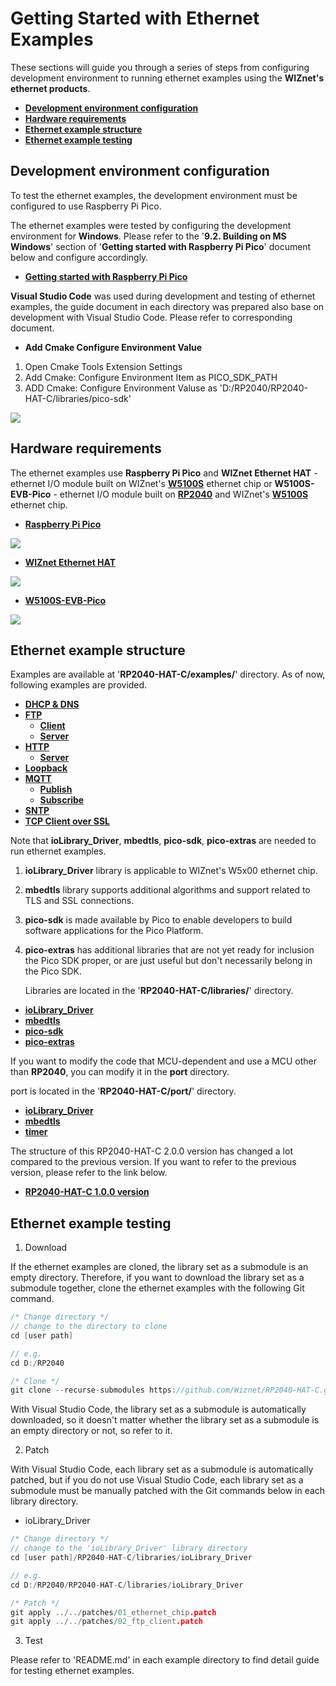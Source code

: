 # Getting Started with Ethernet Examples

These sections will guide you through a series of steps from configuring development environment to running ethernet examples using the **WIZnet's ethernet products**.

- [**Development environment configuration**](#development_environment_configuration)
- [**Hardware requirements**](#hardware_requirements)
- [**Ethernet example structure**](#ethernet_example_structure)
- [**Ethernet example testing**](#ethernet_example_testing)



<a name="development_environment_configuration"></a>
## Development environment configuration

To test the ethernet examples, the development environment must be configured to use Raspberry Pi Pico.

The ethernet examples were tested by configuring the development environment for **Windows**. Please refer to the '**9.2. Building on MS Windows**' section of '**Getting started with Raspberry Pi Pico**' document below and configure accordingly.

- [**Getting started with Raspberry Pi Pico**][link-getting_started_with_raspberry_pi_pico]

**Visual Studio Code** was used during development and testing of ethernet examples, the guide document in each directory was prepared also base on development with Visual Studio Code. Please refer to corresponding document.

- **Add Cmake Configure Environment Value**

1. Open Cmake Tools Extension Settings
2. Add Cmake: Configure Environment Item as PICO_SDK_PATH
3. ADD Cmake: Configure Environment Valuse as 'D:/RP2040/RP2040-HAT-C/libraries/pico-sdk'

![][link-cmake_configure]



<a name="hardware_requirements"></a>

## Hardware requirements

The ethernet examples use **Raspberry Pi Pico** and **WIZnet Ethernet HAT** - ethernet I/O module built on WIZnet's [**W5100S**][link-w5100s] ethernet chip or **W5100S-EVB-Pico** - ethernet I/O module built on [**RP2040**][link-rp2040] and WIZnet's [**W5100S**][link-w5100s] ethernet chip.

- [**Raspberry Pi Pico**][link-raspberry_pi_pico]

![][link-raspberry_pi_pico_main]

- [**WIZnet Ethernet HAT**][link-wiznet_ethernet_hat]

![][link-wiznet_ethernet_hat_main]

- [**W5100S-EVB-Pico**][link-w5100s-evb-pico]

![][link-w5100s-evb-pico_main]



<a name="ethernet_example_structure"></a>
## Ethernet example structure

Examples are available at '**RP2040-HAT-C/examples/**' directory. As of now, following examples are provided.

- [**DHCP & DNS**][link-dhcp_dns]
- [**FTP**][link-ftp]
	- [**Client**][link-ftp_client]
	- [**Server**][link-ftp_server]
- [**HTTP**][link-http]
	- [**Server**][link-http_server]
- [**Loopback**][link-loopback]
- [**MQTT**][link-mqtt]
	- [**Publish**][link-mqtt_publish]
	- [**Subscribe**][link-mqtt_subscribe]
- [**SNTP**][link-sntp]
- [**TCP Client over SSL**][link-tcp_client_over_ssl]

Note that **ioLibrary_Driver**, **mbedtls**, **pico-sdk**, **pico-extras** are needed to run ethernet examples. 

1. **ioLibrary_Driver** library is applicable to WIZnet's W5x00 ethernet chip.

2. **mbedtls** library supports additional algorithms and support related to TLS and SSL connections. 

3. **pico-sdk** is made available by Pico to enable developers to build software applications for the Pico Platform. 

4. **pico-extras** has additional libraries that are not yet ready for inclusion the Pico SDK proper, or are just useful but don't necessarily belong in the Pico SDK.

   Libraries are located in the '**RP2040-HAT-C/libraries/**' directory.

- [**ioLibrary_Driver**][link-ioLibrary_driver]
- [**mbedtls**][link-mbedtls_library]
- [**pico-sdk**][link-pico_sdk]
- [**pico-extras**][link-pico_extras]

If you want to modify the code that MCU-dependent and use a MCU other than **RP2040**, you can modify it in the **port** directory.

port is located in the '**RP2040-HAT-C/port/**' directory.

- [**ioLibrary_Driver**][link-ioLibrary_driver_port]
- [**mbedtls**][link-mbedtls_port]
- [**timer**][link-timer_port]

The structure of this RP2040-HAT-C 2.0.0 version has changed a lot compared to the previous version. If you want to refer to the previous version, please refer to the link below.

- [**RP2040-HAT-C 1.0.0 version**][link-RP2040-HAT-C_1.0.0_version]

<a name="Ethernet_example_testing"></a>

## Ethernet example testing

1. Download

If the ethernet examples are cloned, the library set as a submodule is an empty directory. Therefore, if you want to download the library set as a submodule together, clone the ethernet examples with the following Git command.

```cpp
/* Change directory */
// change to the directory to clone
cd [user path]

// e.g.
cd D:/RP2040

/* Clone */
git clone --recurse-submodules https://github.com/Wiznet/RP2040-HAT-C.git
```

With Visual Studio Code, the library set as a submodule is automatically downloaded, so it doesn't matter whether the library set as a submodule is an empty directory or not, so refer to it.

2. Patch

With Visual Studio Code, each library set as a submodule is automatically patched, but if you do not use Visual Studio Code, each library set as a submodule must be manually patched with the Git commands below in each library directory.

- ioLibrary_Driver

```cpp
/* Change directory */
// change to the 'ioLibrary_Driver' library directory
cd [user path]/RP2040-HAT-C/libraries/ioLibrary_Driver

// e.g.
cd D:/RP2040/RP2040-HAT-C/libraries/ioLibrary_Driver

/* Patch */
git apply ../../patches/01_ethernet_chip.patch
git apply ../../patches/02_ftp_client.patch
```

3. Test

Please refer to 'README.md' in each example directory to find detail guide for testing ethernet examples.



<!--
Link
-->

[link-cmake_configure]: https://github.com/hyoyun-Kim/RP2040-HAT-C-Edit/blob/main/static/images/getting_started/cmake_configure.png
[link-getting_started_with_raspberry_pi_pico]: https://datasheets.raspberrypi.org/pico/getting-started-with-pico.pdf
[link-w5100s]: https://docs.wiznet.io/Product/iEthernet/W5100S/overview
[link-rp2040]: https://www.raspberrypi.org/products/rp2040/
[link-raspberry_pi_pico]: https://www.raspberrypi.org/products/raspberry-pi-pico/
[link-raspberry_pi_pico_main]: https://github.com/hyoyun-Kim/RP2040-HAT-C-Edit/blob/main/static/images/getting_started/raspberry_pi_pico_main.png
[link-wiznet_ethernet_hat]: https://docs.wiznet.io/Product/Open-Source-Hardware/wiznet_ethernet_hat
[link-wiznet_ethernet_hat_main]: https://github.com/hyoyun-Kim/RP2040-HAT-C-Edit/blob/main/static/images/getting_started/wiznet_ethernet_hat_main.png
[link-w5100s-evb-pico]: https://docs.wiznet.io/Product/iEthernet/W5100S/w5100s-evb-pico
[link-w5100s-evb-pico_main]: https://github.com/hyoyun-Kim/RP2040-HAT-C-Edit/blob/main/static/images/getting_started/w5100s-evb-pico_main.png
[link-dhcp_dns]: https://github.com/hyoyun-Kim/RP2040-HAT-C-Edit/tree/main/examples/dhcp_dns
[link-ftp]: https://github.com/hyoyun-Kim/RP2040-HAT-C-Edit/tree/main/examples/ftp
[link-ftp_client]: https://github.com/hyoyun-Kim/RP2040-HAT-C-Edit/tree/main/examples/ftp/client
[link-ftp_server]: https://github.com/hyoyun-Kim/RP2040-HAT-C-Edit/tree/main/examples/ftp/server
[link-http]: https://github.com/hyoyun-Kim/RP2040-HAT-C-Edit/tree/main/examples/http
[link-http_server]: https://github.com/hyoyun-Kim/RP2040-HAT-C-Edit/tree/main/examples/http/server
[link-loopback]: https://github.com/hyoyun-Kim/RP2040-HAT-C-Edit/tree/main/examples/loopback
[link-mqtt]: https://github.com/hyoyun-Kim/RP2040-HAT-C-Edit/tree/main/examples/mqtt
[link-mqtt_publish]: https://github.com/hyoyun-Kim/RP2040-HAT-C-Edit/tree/main/examples/mqtt/publish
[link-mqtt_subscribe]: https://github.com/hyoyun-Kim/RP2040-HAT-C-Edit/tree/main/examples/mqtt/subscribe
[link-sntp]: https://github.com/hyoyun-Kim/RP2040-HAT-C-Edit/tree/main/examples/sntp
[link-tcp_client_over_ssl]: https://github.com/hyoyun-Kim/RP2040-HAT-C-Edit/tree/main/examples/tcp_client_over_ssl
[link-ioLibrary_driver]: https://github.com/Wiznet/ioLibrary_Driver
[link-mbedtls_library]: https://github.com/ARMmbed/mbedtls
[link-pico_sdk]: https://github.com/raspberrypi/pico-sdk
[link-pico_extras]:https://github.com/raspberrypi/pico-extras
[link-ioLibrary_driver_port]: https://github.com/hyoyun-Kim/RP2040-HAT-C-Edit/tree/main/port/ioLibrary_Driver
[link-mbedtls_port]: https://github.com/hyoyun-Kim/RP2040-HAT-C-Edit/tree/main/port/mbedtls/inc
[link-timer_port]: https://github.com/hyoyun-Kim/RP2040-HAT-C-Edit/tree/main/port/timer
[link-RP2040-HAT-C_1.0.0_version]: https://github.com/Wiznet/RP2040-HAT-C/tree/3e60654e71f9afdd586c3368f8994dc03c6274e4

